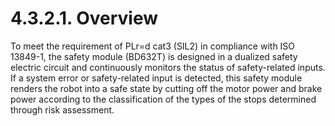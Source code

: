 ﻿# 4.3.2.1. Overview

To meet the requirement of PLr=d cat3 (SIL2) in compliance with ISO 13849-1, the safety module (BD632T) is designed in a dualized safety electric circuit and continuously monitors the status of safety-related inputs. If a system error or safety-related input is detected, this safety module renders the robot into a safe state by cutting off the motor power and brake power according to the classification of the types of the stops determined through risk assessment.